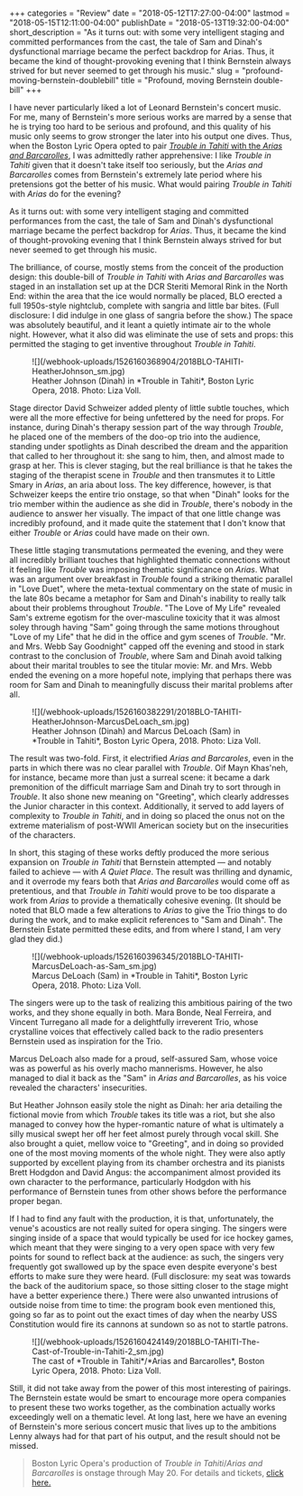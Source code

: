+++
categories = "Review"
date = "2018-05-12T17:27:00-04:00"
lastmod = "2018-05-15T12:11:00-04:00"
publishDate = "2018-05-13T19:32:00-04:00"
short_description = "As it turns out: with some very intelligent staging and committed performances from the cast, the tale of Sam and Dinah's dysfunctional marriage became the perfect backdrop for Arias. Thus, it became the kind of thought-provoking evening that I think Bernstein always strived for but never seemed to get through his music."
slug = "profound-moving-bernstein-doublebill"
title = "Profound, moving Bernstein double-bill"
+++

I have never particularly liked a lot of Leonard Bernstein's concert music. For me, many of Bernstein's more serious works are marred by a sense that he is trying too hard to be serious and profound, and this quality of his music only seems to grow stronger the later into his output one dives. Thus, when the Boston Lyric Opera opted to pair [*Trouble in Tahiti* with the *Arias and Barcarolles*](https://blo.org/tahiti/?hsCtaTracking=7d1ec0b4-6415-4b37-8209-06d5d9b0fcb3%7C933d4a83-99ff-44a2-8a81-abe2356e440b), I was admittedly rather apprehensive: I like *Trouble in Tahiti* given that it doesn't take itself too seriously, but the *Arias and Barcarolles* comes from Bernstein's extremely late period where his pretensions got the better of his music. What would pairing *Trouble in Tahiti* with *Arias* do for the evening?

As it turns out: with some very intelligent staging and committed performances from the cast, the tale of Sam and Dinah's dysfunctional marriage became the perfect backdrop for *Arias*. Thus, it became the kind of thought-provoking evening that I think Bernstein always strived for but never seemed to get through his music.

The brilliance, of course, mostly stems from the conceit of the production design: this double-bill of *Trouble in Tahiti* with *Arias and Barcarolles* was staged in an installation set up at the DCR Steriti Memoral Rink in the North End: within the area that the ice would normally be placed, BLO erected a full 1950s-style nightclub, complete with sangria and little bar bites. (Full disclosure: I did indulge in one glass of sangria before the show.) The space was absolutely beautiful, and it leant a quietly intimate air to the whole night. However, what it also did was eliminate the use of sets and props: this permitted the staging to get inventive throughout *Trouble in Tahiti*.

<figure data-type="image">
![](/webhook-uploads/1526160368904/2018BLO-TAHITI-HeatherJohnson_sm.jpg)
<figcaption>Heather Johnson (Dinah) in *Trouble in Tahiti*, Boston Lyric Opera, 2018. Photo: Liza Voll.</figcaption>
</figure>

Stage director David Schweizer added plenty of little subtle touches, which were all the more effective for being unfettered by the need for props. For instance, during Dinah's therapy session part of the way through *Trouble*, he placed one of the members of the doo-op trio into the audience, standing under spotlights as Dinah described the dream and the apparition that called to her throughout it: she sang to him, then, and almost made to grasp at her. This is clever staging, but the real brilliance is that he takes the staging of the therapist scene in *Trouble* and then transmutes it to Little Smary in *Arias*, an aria about loss. The key difference, however, is that Schweizer keeps the entire trio onstage, so that when "Dinah" looks for the trio member within the audience as she did in *Trouble*, there's nobody in the audience to answer her visually. The impact of that one little change was incredibly profound, and it made quite the statement that I don't know that either *Trouble* or *Arias* could have made on their own.

These little staging transmutations permeated the evening, and they were all incredibly brilliant touches that highlighted thematic connections without it feeling like *Trouble* was imposing thematic significance on *Arias*. What was an argument over breakfast in *Trouble* found a striking thematic parallel in "Love Duet", where the meta-textual commentary on the state of music in the late 80s became a metaphor for Sam and Dinah's inability to really talk about their problems throughout *Trouble*. "The Love of My Life" revealed Sam's extreme egotism for the over-masculine toxicity that it was almost soley through having "Sam" going through the same motions throughout "Love of my Life" that he did in the office and gym scenes of *Trouble*. "Mr. and Mrs. Webb Say Goodnight" capped off the evening and stood in stark contrast to the conclusion of *Trouble*, where Sam and Dinah avoid talking about their marital troubles to see the titular movie: Mr. and Mrs. Webb ended the evening on a more hopeful note, implying that perhaps there was room for Sam and Dinah to meaningfully discuss their marital problems after all.

<figure data-type="image">
![](/webhook-uploads/1526160382291/2018BLO-TAHITI-HeatherJohnson-MarcusDeLoach_sm.jpg)
<figcaption>Heather Johnson (Dinah) and Marcus DeLoach (Sam) in *Trouble in Tahiti*, Boston Lyric Opera, 2018. Photo: Liza Voll.</figcaption>
</figure>

The result was two-fold. First, it electrified *Arias and Barcaroles*, even in the parts in which there was no clear parallel with *Trouble*. Oif Mayn Khas'neh, for instance, became more than just a surreal scene: it became a dark premonition of the difficult marriage Sam and Dinah try to sort through in *Trouble*. It also shone new meaning on "Greeting", which clearly addresses the Junior character in this context. Additionally, it served to add layers of complexity to *Trouble in Tahiti*, and in doing so placed the onus not on the extreme materialism of post-WWII American society but on the insecurities of the characters.

In short, this staging of these works deftly produced the more serious expansion on *Trouble in Tahiti* that Bernstein attempted — and notably failed to achieve — with *A Quiet Place*. The result was thrilling and dynamic, and it overrode my fears both that *Arias and Barcarolles* would come off as pretentious, and that *Trouble in Tahiti* would prove to be too disparate a work from *Arias* to provide a thematically cohesive evening. (It should be noted that BLO made a few alterations to *Arias* to give the Trio things to do during the work, and to make explicit references to "Sam and Dinah". The Bernstein Estate permitted these edits, and from where I stand, I am very glad they did.)

<figure data-type="image">
![](/webhook-uploads/1526160396345/2018BLO-TAHITI-MarcusDeLoach-as-Sam_sm.jpg)
<figcaption>Marcus DeLoach (Sam) in *Trouble in Tahiti*, Boston Lyric Opera, 2018. Photo: Liza Voll.</figcaption>
</figure>

The singers were up to the task of realizing this ambitious pairing of the two works, and they shone equally in both. Mara Bonde, Neal Ferreira, and Vincent Turregano all made for a delightfully irreverent Trio, whose crystalline voices that effectively called back to the radio presenters Bernstein used as inspiration for the Trio. 

Marcus DeLoach also made for a proud, self-assured Sam, whose voice was as powerful as his overly macho mannerisms. However, he also managed to dial it back as the "Sam" in *Arias and Barcarolles*, as his voice revealed the characters' insecurities. 

But Heather Johnson easily stole the night as Dinah: her aria detailing the fictional movie from which *Trouble* takes its title was a riot, but she also managed to convey how the hyper-romantic nature of what is ultimately a silly musical swept her off her feet almost purely through vocal skill. She also brought a quiet, mellow voice to "Greeting", and in doing so provided one of the most moving moments of the whole night. They were also aptly supported by excellent playing from its chamber orchestra and its pianists Brett Hodgdon and David Angus: the accompaniment almost provided its own character to the performance, particularly Hodgdon with his performance of Bernstein tunes from other shows before the performance proper began.

If I had to find any fault with the production, it is that, unfortunately, the venue's acoustics are not really suited for opera singing. The singers were singing inside of a space that would typically be used for ice hockey games, which meant that they were singing to a very open space with very few points for sound to reflect back at the audience: as such, the singers very frequently got swallowed up by the space even despite everyone's best efforts to make sure they were heard. (Full disclosure: my seat was towards the back of the auditorium space, so those sitting closer to the stage might have a better experience there.) There were also unwanted intrusions of outside noise from time to time: the program book even mentioned this, going so far as to point out the exact times of day when the nearby USS Constitution would fire its cannons at sundown so as not to startle patrons.

<figure data-type="image">
![](/webhook-uploads/1526160424149/2018BLO-TAHITI-The-Cast-of-Trouble-in-Tahiti-2_sm.jpg)
<figcaption>The cast of *Trouble in Tahiti*/*Arias and Barcarolles*, Boston Lyric Opera, 2018. Photo: Liza Voll.</figcaption>
</figure>

Still, it did not take away from the power of this most interesting of pairings. The Bernstein estate would be smart to encourage more opera companies to present these two works together, as the combination actually works exceedingly well on a thematic level. At long last, here we have an evening of Bernstein's more serious concert music that lives up to the ambitions Lenny always had for that part of his output, and the result should not be missed.

>Boston Lyric Opera's production of *Trouble in Tahiti*/*Arias and Barcarolles* is onstage through May 20. For details and tickets, [click here.](https://blo.org/tahiti/)
